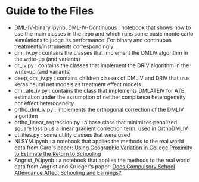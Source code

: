 # Guide to the Files

- DML-IV-binary.ipynb, DML-IV-Continuous : notebook that shows how to use the main classes in the repo and which runs some basic monte carlo simulations to judge its performance. For binary and continuous treatments/instruments correspondingly.
- dml_iv.py : contains the classes that implement the DMLIV algorithm in the write-up (and variants) 
- dr_iv.py : contains the classes that implement the DRIV algorithm in the write-up (and variants)
- deep_dml_iv.py : contains children classes of DMLIV and DRIV that use keras neural net models as treatment effect models
- dml_ate_iv.py : contains the class that implements DMLATEIV for ATE estimation under the assumption of neither compliance heterogeneity nor effect heterogeneity
- ortho_dml_iv.py : implements the orthogonal correction of the DMLIV algorithm
- ortho_linear_regression.py : a base class that minimizes penalized square loss plus a linear gradient correction term. used in OrthoDMLIV
- utilities.py : some utility classes that were used
- NLSYM.ipynb : a notebook that applies the methods to the real world data from Card's paper: [Using Geographic Variation in College Proximity to Estimate the Return to Schooling](http://davidcard.berkeley.edu/papers/geo_var_schooling.pdf) 
- Angrist_IV.ipynb : a notebook that applies the methods to the real world data from Angrist and Krueger's paper: [Does Compulsory School Attendance Affect Schooling and Earnings?](https://economics.mit.edu/faculty/angrist/data1/data/angkru1991)
